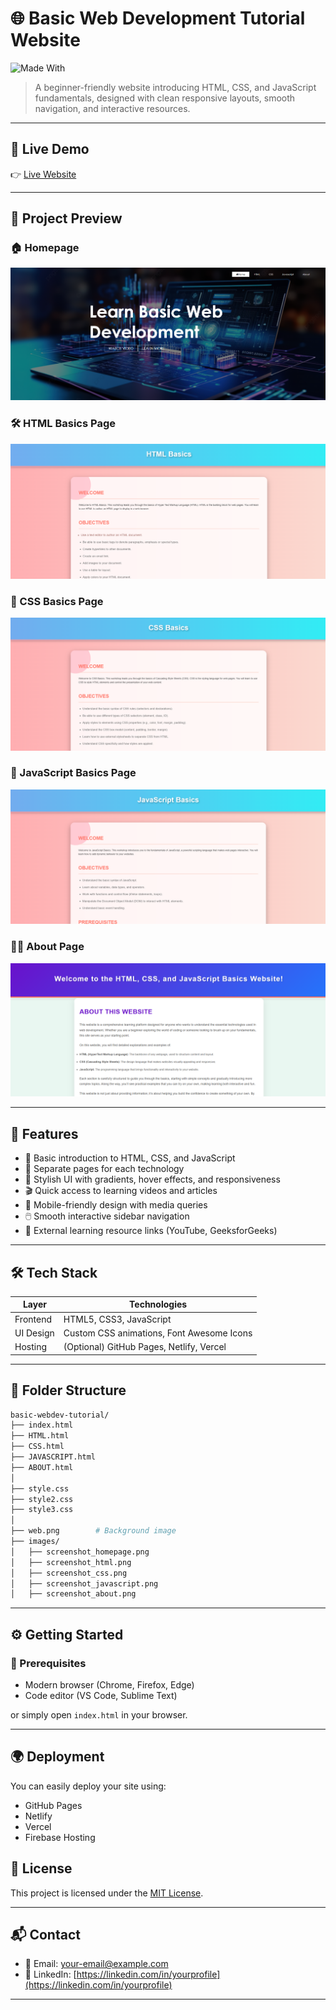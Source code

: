 # 🌐 Basic Web Development Tutorial Website

![Made With](https://img.shields.io/badge/Made%20with-HTML%2FCSS%2FJavaScript-informational)

> A beginner-friendly website introducing HTML, CSS, and JavaScript fundamentals, designed with clean responsive layouts, smooth navigation, and interactive resources.

---

## 🚀 Live Demo

👉 [Live Website](https://niloytalukdar.github.io/basicwebdev/)

---

## 📸 Project Preview

### 🏠 Homepage
![Homepage](screenshot_homepage.png)

### 🛠️ HTML Basics Page
![HTML](screenshot_html.png)

### 🎨 CSS Basics Page
![CSS](screenshot_css.png)

### 🧠 JavaScript Basics Page
![JavaScript](screenshot_javascript.png)

### 👨‍💻 About Page
![About](screenshot_about.png)

---

## 🌟 Features

- 📖 Basic introduction to HTML, CSS, and JavaScript
- 🧩 Separate pages for each technology
- 🎨 Stylish UI with gradients, hover effects, and responsiveness
- 🎬 Quick access to learning videos and articles
- 📱 Mobile-friendly design with media queries
- 🖱️ Smooth interactive sidebar navigation
- 🔗 External learning resource links (YouTube, GeeksforGeeks)

---

## 🛠️ Tech Stack

| Layer       | Technologies     |
|-------------|------------------|
| Frontend    | HTML5, CSS3, JavaScript |
| UI Design   | Custom CSS animations, Font Awesome Icons |
| Hosting     | (Optional) GitHub Pages, Netlify, Vercel |

---

## 📁 Folder Structure

```bash
basic-webdev-tutorial/
├── index.html
├── HTML.html
├── CSS.html
├── JAVASCRIPT.html
├── ABOUT.html
│
├── style.css
├── style2.css
├── style3.css
│
├── web.png        # Background image
├── images/
│   ├── screenshot_homepage.png
│   ├── screenshot_html.png
│   ├── screenshot_css.png
│   ├── screenshot_javascript.png
│   ├── screenshot_about.png
```

---

## ⚙️ Getting Started

### 📌 Prerequisites
- Modern browser (Chrome, Firefox, Edge)
- Code editor (VS Code, Sublime Text)


or simply open `index.html` in your browser.

---

## 🌍 Deployment

You can easily deploy your site using:
- GitHub Pages
- Netlify
- Vercel
- Firebase Hosting



## 🔐 License

This project is licensed under the [MIT License](LICENSE).

---

## 📬 Contact

- 📧 Email: [your-email@example.com](mailto:your-email@example.com)
- 🔗 LinkedIn: [https://linkedin.com/in/yourprofile](https://linkedin.com/in/yourprofile)

---
